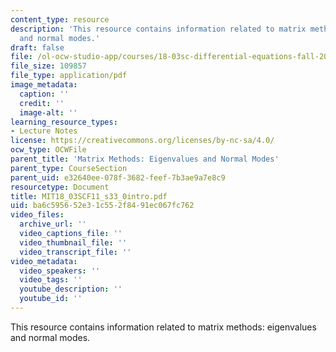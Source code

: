 ```yaml
---
content_type: resource
description: 'This resource contains information related to matrix methods: eigenvalues
  and normal modes.'
draft: false
file: /ol-ocw-studio-app/courses/18-03sc-differential-equations-fall-2011/ba6c595652e31c552f8491ec067fc762_MIT18_03SCF11_s33_0intro.pdf
file_size: 109857
file_type: application/pdf
image_metadata:
  caption: ''
  credit: ''
  image-alt: ''
learning_resource_types:
- Lecture Notes
license: https://creativecommons.org/licenses/by-nc-sa/4.0/
ocw_type: OCWFile
parent_title: 'Matrix Methods: Eigenvalues and Normal Modes'
parent_type: CourseSection
parent_uid: e32640ee-078f-3682-feef-7b3ae9a7e8c9
resourcetype: Document
title: MIT18_03SCF11_s33_0intro.pdf
uid: ba6c5956-52e3-1c55-2f84-91ec067fc762
video_files:
  archive_url: ''
  video_captions_file: ''
  video_thumbnail_file: ''
  video_transcript_file: ''
video_metadata:
  video_speakers: ''
  video_tags: ''
  youtube_description: ''
  youtube_id: ''
---
```

This resource contains information related to matrix methods: eigenvalues and normal modes.